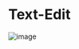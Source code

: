 # Text-Edit

![image](https://github.com/marin1321/Text-Edit/assets/80910465/1d0fcea4-09f4-4653-adbc-b81320b80408)
